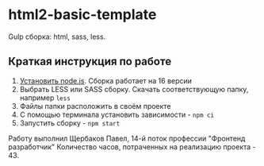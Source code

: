 # html2-basic-template

Gulp сборка: html, sass, less.

## Краткая инструкция по работе

1. [Установить node.js](https://nodejs.org/download/release/latest-v16.x/). Сборка работает на 16 версии
2. Выбрать LESS или SASS сборку. Скачать соответствующую папку, например `less`
3. Файлы папки расположить в своём проекте
4. С помощью терминала установить зависимости - `npm ci`
5. Запустить сборку - `npm start`

Работу выполнил Щербаков Павел, 14-й поток профессии "Фронтенд разработчик"
Количество часов, потраченных на реализацию проекта - 43.
